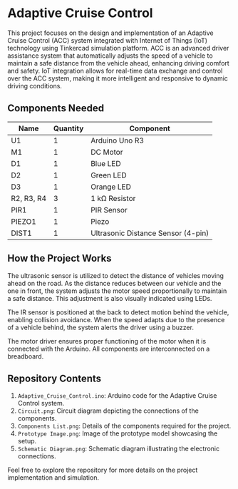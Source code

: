 # Adaptive Cruise Control

This project focuses on the design and implementation of an Adaptive Cruise Control (ACC) system integrated with Internet of Things (IoT) technology using Tinkercad simulation platform. ACC is an advanced driver assistance system that automatically adjusts the speed of a vehicle to maintain a safe distance from the vehicle ahead, enhancing driving comfort and safety. IoT integration allows for real-time data exchange and control over the ACC system, making it more intelligent and responsive to dynamic driving conditions.

## Components Needed
| Name   | Quantity | Component                |
|--------|----------|--------------------------|
| U1     | 1        | Arduino Uno R3           |
| M1     | 1        | DC Motor                 |
| D1     | 1        | Blue LED                 |
| D2     | 1        | Green LED                |
| D3     | 1        | Orange LED               |
| R2, R3, R4 | 3    | 1 kΩ Resistor            |
| PIR1   | 1        | PIR Sensor               |
| PIEZO1 | 1        | Piezo                    |
| DIST1  | 1        | Ultrasonic Distance Sensor (4-pin) |

## How the Project Works
The ultrasonic sensor is utilized to detect the distance of vehicles moving ahead on the road. As the distance reduces between our vehicle and the one in front, the system adjusts the motor speed proportionally to maintain a safe distance. This adjustment is also visually indicated using LEDs. 

The IR sensor is positioned at the back to detect motion behind the vehicle, enabling collision avoidance. When the speed adapts due to the presence of a vehicle behind, the system alerts the driver using a buzzer.

The motor driver ensures proper functioning of the motor when it is connected with the Arduino. All components are interconnected on a breadboard.

## Repository Contents
1. `Adaptive_Cruise_Control.ino`: Arduino code for the Adaptive Cruise Control system.
2. `Circuit.png`: Circuit diagram depicting the connections of the components.
3. `Components List.png`: Details of the components required for the project.
4. `Prototype Image.png`: Image of the prototype model showcasing the setup.
5. `Schematic Diagram.png`: Schematic diagram illustrating the electronic connections.

Feel free to explore the repository for more details on the project implementation and simulation.
